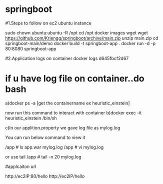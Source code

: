 # springboot
#1.Steps to follow on ec2 ubuntu instance

sudo chown ubuntu:ubuntu -R /opt
cd /opt
docker images
wget wget https://github.com/Kriengg/springboot/archive/main.zip
unzip main.zip
cd springboot-main/demo
docker build -t springboot-app .
docker run -d -p 80:8080 springboot-app

#2.Application logs on container
docker logs d645fbcf2d67

# if u have log file on container..do bash
a)docker ps -a [get the containername ex  heuristic_einstein]

now run this command to interact with container
b)docker exec -it heuristic_einstein /bin/sh

c)In our applition.property we gave log file as  mylog.log

You can run below command to view it 

/app # ls
app.war    mylog.log
/app # vi mylog.log 

or use tail
/app # tail -n 20 mylog.log

#applcaiton url

http://ec2IP:80/hello
http://ec2IP/hello


